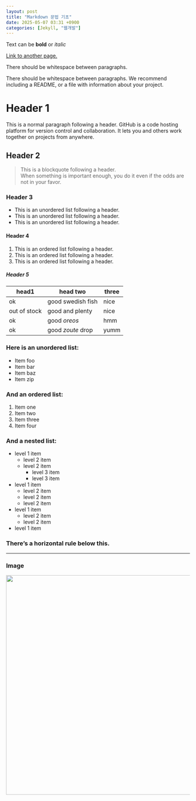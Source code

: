 ```yaml
---
layout: post
title: "Markdown 문법 기초"
date: 2025-05-07 03:31 +0900
categories: [Jekyll, "웹개발"]
---
```


Text can be **bold** or _italic_

[Link to another page.](https://www.snu.ac.kr)

There should be whitespace between paragraphs.

There should be whitespace between paragraphs. We recommend including a README, or a file with information about your project.

# Header 1

This is a normal paragraph following a header. GitHub is a code hosting platform for version control and collaboration. It lets you and others work together on projects from anywhere.

## Header 2

>This is a blockquote following a header.  
>When something is important enough, you do it even if the odds are not in your favor.

### Header 3

* This is an unordered list following a header.
* This is an unordered list following a header.
* This is an unordered list following a header.

#### Header 4

1. This is an ordered list following a header.
2. This is an ordered list following a header.
3. This is an ordered list following a header.

##### Header 5

| **head1**       | **head two**          | **three** |
|----------------|-----------------------|-----------|
| ok             | good swedish fish     | nice      |
| out of stock   | good and plenty       | nice      |
| ok             | good *oreos*          | hmm       |
| ok             | good *zoute* drop     | yumm      |

### Here is an unordered list:

* Item foo
* Item bar
* Item baz
* Item zip

### And an ordered list:

1. Item one
2. Item two
3. Item three
4. Item four

### And a nested list:

* level 1 item
  * level 2 item
  * level 2 item
    * level 3 item
    * level 3 item
* level 1 item
  * level 2 item
  * level 2 item
  * level 2 item
* level 1 item
  * level 2 item
  * level 2 item
* level 1 item

### There’s a horizontal rule below this.

--------------------------------

### Image

<img src="https://upload.wikimedia.org/wikipedia/commons/0/0a/Mint_chocolate_chip_ice_cream_with_sprinkles_in_a_cup_%2813049646504%29.jpg" width="600">

